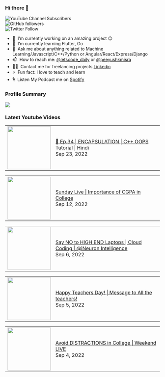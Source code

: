 ### Hi there 👋

![YouTube Channel Subscribers](https://img.shields.io/youtube/channel/subscribers/UCgmk1KXmrHXt_DO0kScyVmQ?style=social)  
![GitHub followers](https://img.shields.io/github/followers/misrapk?style=social)  
![Twitter Follow](https://img.shields.io/twitter/follow/peeyushkmisra?style=social)

- 🔭 &nbsp;I’m currently working on an amazing project :wink:
- 🌱 &nbsp;I’m currently learning Flutter, Go
- 💬 &nbsp;Ask me about anything related to Machine Learning/Javascript/C++/Python or Angular/React/Express/Django
- 📫 &nbsp;How to reach me: [@letscode_daily](https://www.instagram.com/letscode_daily/) or [@peeyushkmisra](https://www.instagram.com/peeyushkmisra/)
- 👨‍💻 &nbsp;Contact me for freelancing projects [Linkedin](https://www.linkedin.com/in/peeyushkmisra/)
- ⚡ &nbsp;Fun fact: I love to teach and learn
- 🎙 &nbsp;Listen My Podcast me on [Spotify](https://open.spotify.com/show/5HlTHA4yxnj56N1klajpQc)

### Profile Summary

![](https://github-profile-summary-cards.vercel.app/api/cards/profile-details?username=misrapk&theme=dracula)

### Latest Youtube Videos

<!-- YOUTUBE:START --><table><tr><td><a href="https://www.youtube.com/watch?v=0uw0jxoeNws"><img width="140px" src="https://i.ytimg.com/vi/0uw0jxoeNws/mqdefault.jpg"></a></td>
<td><a href="https://www.youtube.com/watch?v=0uw0jxoeNws">🔴 Ep.34 | ENCAPSULATION | C++ OOPS Tutorial |  Hindi</a><br/>Sep 23, 2022</td></tr></table>
<table><tr><td><a href="https://www.youtube.com/watch?v=MfQ5JwmKmf0"><img width="140px" src="https://i.ytimg.com/vi/MfQ5JwmKmf0/mqdefault.jpg"></a></td>
<td><a href="https://www.youtube.com/watch?v=MfQ5JwmKmf0">Sunday Live | Importance of CGPA in College</a><br/>Sep 12, 2022</td></tr></table>
<table><tr><td><a href="https://www.youtube.com/watch?v=7EdiZag0t4g"><img width="140px" src="https://i.ytimg.com/vi/7EdiZag0t4g/mqdefault.jpg"></a></td>
<td><a href="https://www.youtube.com/watch?v=7EdiZag0t4g">Say NO to HIGH END Laptops | Cloud Coding | @iNeuron Intelligence</a><br/>Sep 6, 2022</td></tr></table>
<table><tr><td><a href="https://www.youtube.com/watch?v=yP-2NlKdEQ4"><img width="140px" src="https://i.ytimg.com/vi/yP-2NlKdEQ4/mqdefault.jpg"></a></td>
<td><a href="https://www.youtube.com/watch?v=yP-2NlKdEQ4">Happy Teachers Day! | Message to All the teachers!</a><br/>Sep 5, 2022</td></tr></table>
<table><tr><td><a href="https://www.youtube.com/watch?v=-7xxWeOiKL4"><img width="140px" src="https://i.ytimg.com/vi/-7xxWeOiKL4/mqdefault.jpg"></a></td>
<td><a href="https://www.youtube.com/watch?v=-7xxWeOiKL4">Avoid DISTRACTIONS in College | Weekend LIVE</a><br/>Sep 4, 2022</td></tr></table>
<!-- YOUTUBE:END -->
